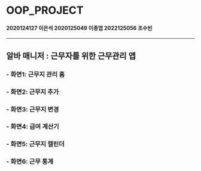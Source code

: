 # OOP_PROJECT
#### 2020124127 이은석 2020125049 이종엽 2022125056 조수빈
***
## 알바 매니저 : 근무자를 위한 근무관리 앱

### - 화면1: 근무지 관리 홈

### - 화면2: 근무지 추가

### - 화면3: 근무지 변경

### - 화면4: 급여 계산기

### - 화면5: 근무지 캘린더

### - 화면6: 근무 통계
